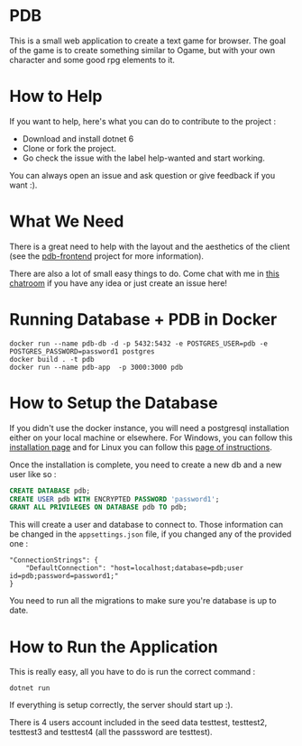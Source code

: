 
PDB
===

This is a small web application to create a text game for browser. The goal of the game is to create something similar to Ogame, but with your own character and some good rpg elements to it.


How to Help
===

If you want to help, here's what you can do to contribute to the project :

* Download and install dotnet 6
* Clone or fork the project.
* Go check the issue with the label help-wanted and start working.

You can always open an issue and ask question or give feedback if you want :).


What We Need
===
There is a great need to help with the layout and the aesthetics of the client (see the [pdb-frontend](https://github.com/banane-io/pdb-frontend) project for more information).

There are also a lot of small easy things to do. Come chat with me in [this chatroom](https://chat.stackexchange.com/rooms/16134/coding-projects-and-vue-js-heaven) if you have any idea or just create an issue here!

Running Database + PDB in Docker
===

    docker run --name pdb-db -d -p 5432:5432 -e POSTGRES_USER=pdb -e POSTGRES_PASSWORD=password1 postgres
    docker build . -t pdb
    docker run --name pdb-app  -p 3000:3000 pdb

How to Setup the Database
===

If you didn't use the docker instance, you will need a postgresql installation either on your local machine or elsewhere. For Windows, you can follow this [installation page](https://www.postgresql.org/download/windows/) and for Linux you can follow this [page of instructions](https://websiteforstudents.com/installing-postgresql-10-on-ubuntu-16-04-17-10-18-04/).

Once the installation is complete, you need to create a new db and a new user like so : 
```sql
CREATE DATABASE pdb;
CREATE USER pdb WITH ENCRYPTED PASSWORD 'password1';
GRANT ALL PRIVILEGES ON DATABASE pdb TO pdb;
```

This will create a user and database to connect to. Those information can be changed in the `appsettings.json` file, if you changed any of the provided one :

```
"ConnectionStrings": {
    "DefaultConnection": "host=localhost;database=pdb;user id=pdb;password=password1;"
}
```

You need to run all the migrations to make sure you're database is up to date.

How to Run the Application
===
This is really easy, all you have to do is run the correct command :

```
dotnet run
```

If everything is setup correctly, the server should start up :).

There is 4 users account included in the seed data testtest, testtest2, testtest3 and testtest4 (all the passsword are testtest).
